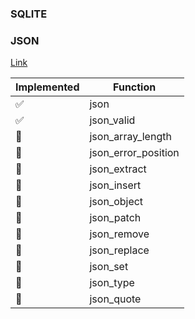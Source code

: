 ### SQLITE 

### JSON 
[Link](https://www.sqlite.org/json1.html)

| Implemented | Function            | 
|-------------|---------------------|
| ✅︎          | json                | 
| ✅︎          | json_valid          | 
| 🚧︎︎        | json_array_length   | 
| 🚧︎         | json_error_position | 
| 🚧︎         | json_extract        | 
| 🚧︎︎        | json_insert         | 
| 🚧︎︎        | json_object         | 
| 🚧︎︎        | json_patch          | 
| 🚧︎         | json_remove         | 
| 🚧︎︎        | json_replace        | 
| 🚧︎         | json_set            | 
| 🚧︎︎        | json_type           | 
| 🚧︎︎        | json_quote          | 